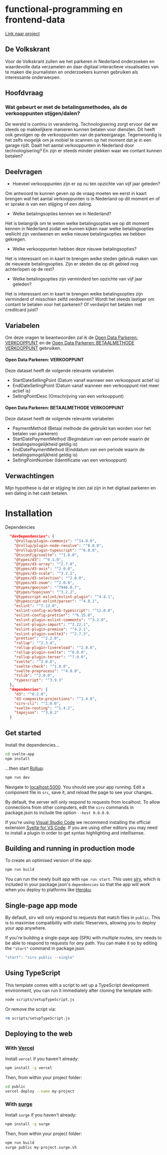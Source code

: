 # functional-programming en frontend-data

[Link naar project](https://goofy-galileo-4aec17.netlify.app/)

## De Volkskrant

Voor de Volkskrant zullen we het parkeren in Nederland onderzoeken en waardevolle data verzamelen en daar digitaal interactieve visualisaties van te maken die journalisten en onderzoekers kunnen gebruiken als interessante onderwerpen.

## Hoofdvraag

### Wat gebeurt er met de betalingsmethodes, als de verkooppunten stijgen/dalen?

De wereld is continu in verandering. Technologisering zorgt ervoor dat we steeds op makkelijkere manieren kunnen betalen voor diensten. Dit heeft ook gevolgen op de verkooppunten van de parkeergarage. Tegenwoordig is het zelfs mogelijk om je mobiel te scannen op het moment dat je in een garage rijdt. Daalt het aantal verkooppunten in Nederland door technologisering? En zijn er steeds minder plekken waar we contant kunnen betalen?

## Deelvragen

-   Hoeveel verkooppunten zijn er op nu ten opzichte van vijf jaar geleden?

Om antwoord te kunnen geven op de vraag moeten we eerst in kaart brengen wat het aantal verkooppunten is in Nederland op dit moment en of er sprake is van een stijging of een daling.

-   Welke betalingsopties kennen we in Nederland?

Het is belangrijk om te weten welke betalingsopties we op dit moment kennen in Nederland zodat we kunnen kijken naar welke betalingsopties wellicht zijn verdwenen en welke nieuwe betalingsopties we hebben gekregen.

-   Welke verkooppunten hebben deze nieuwe betalingsopties?

Het is interessant om in kaart te brengen welke steden gebruik maken van de nieuwste betalingsopties. Zijn er steden die op dit gebied nog achterlopen op de rest?

-   Welke betalingsopties zijn verminderd ten opzichte van vijf jaar geleden?

Het is interessant om in kaart te brengen welke betalingsopties zijn verminderd of misschien zelfd verdwenen? Wordt het steeds lastiger om contant te betalen voor het parkeren? Of verdwijnt het betalen met creditcard juist?

## Variabelen

Om deze vragen te beantwoorden zal ik de [Open Data Parkeren: VERKOOPPUNT](https://opendata.rdw.nl/d/fk68-nf2y/visualization) en de [Open Data Parkeren: BETAALMETHODE VERKOOPPUNT](https://opendata.rdw.nl/d/j96a-7nhx/visualization) gebruiken.

#### Open Data Parkeren: VERKOOPPUNT

Deze dataset heeft de volgende relevante variabelen

-   StartDateSellingPoint (Datum vanaf wanneer een verkooppunt actief is)
-   EndDateSellingPoint (Datum vanaf wanneer een verkooppunt niet meer actief is)
-   SellingPointDesc (Omschrijving van een verkooppunt)

#### Open Data Parkeren: BETAALMETHODE VERKOOPPUNT

Deze dataset heeft de volgende relevante variabelen

-   PaymentMethod (Betaal methode die gebruikt kan worden voor het betalen van parkeren)
-   StartDatePaymentMethod (Begindatum van een periode waarin de betalingsmogelijkheid geldig is)
-   EndDatePaymentMethod (Einddatum van een periode waarin de betalingsmogelijkheid geldig is)
-   SellingPointNumber (Identificatie van een verkooppunt)

## Verwachtingen

Mijn hypothese is dat er stijging te zien zal zijn in het digitaal parkeren en een daling in het cash betalen.

# Installation

Dependencies

```json
  "devDependencies": {
    "@rollup/plugin-commonjs": "^14.0.0",
    "@rollup/plugin-node-resolve": "^8.0.0",
    "@rollup/plugin-typescript": "^6.0.0",
    "@tsconfig/svelte": "^1.0.0",
    "@types/d3": "^6.1.0",
    "@types/d3-array": "^2.7.0",
    "@types/d3-axis": "^2.0.0",
    "@types/d3-scale": "^3.2.1",
    "@types/d3-selection": "^2.0.0",
    "@types/d3-zoom": "^2.0.0",
    "@types/geojson": "^7946.0.7",
    "@types/topojson": "^3.2.2",
    "@typescript-eslint/eslint-plugin": "^4.8.1",
    "@typescript-eslint/parser": "^4.8.1",
    "eslint": "^7.13.0",
    "eslint-config-airbnb-typescript": "^12.0.0",
    "eslint-config-prettier": "^6.15.0",
    "eslint-plugin-eslint-comments": "^3.2.0",
    "eslint-plugin-import": "^2.22.1",
    "eslint-plugin-promise": "^4.2.1",
    "eslint-plugin-svelte3": "^2.7.3",
    "prettier": "^2.2.0",
    "rollup": "^2.3.4",
    "rollup-plugin-livereload": "^2.0.0",
    "rollup-plugin-svelte": "^6.0.0",
    "rollup-plugin-terser": "^7.0.0",
    "svelte": "^3.0.0",
    "svelte-check": "^1.0.0",
    "svelte-preprocess": "^4.0.0",
    "tslib": "^2.0.0",
    "typescript": "^3.9.3"
  },
  "dependencies": {
    "d3": "^6.2.0",
    "d3-composite-projections": "^1.4.0",
    "sirv-cli": "^1.0.0",
    "svelte-routing": "^1.4.2",
    "topojson": "^3.0.2"
  }
```

## Get started

Install the dependencies...

```bash
cd svelte-app
npm install
```

...then start [Rollup](https://rollupjs.org):

```bash
npm run dev
```

Navigate to [localhost:5000](http://localhost:5000). You should see your app running. Edit a component file in `src`, save it, and reload the page to see your changes.

By default, the server will only respond to requests from localhost. To allow connections from other computers, edit the `sirv` commands in package.json to include the option `--host 0.0.0.0`.

If you're using [Visual Studio Code](https://code.visualstudio.com/) we recommend installing the official extension [Svelte for VS Code](https://marketplace.visualstudio.com/items?itemName=svelte.svelte-vscode). If you are using other editors you may need to install a plugin in order to get syntax highlighting and intellisense.

## Building and running in production mode

To create an optimised version of the app:

```bash
npm run build
```

You can run the newly built app with `npm run start`. This uses [sirv](https://github.com/lukeed/sirv), which is included in your package.json's `dependencies` so that the app will work when you deploy to platforms like [Heroku](https://heroku.com).

## Single-page app mode

By default, sirv will only respond to requests that match files in `public`. This is to maximise compatibility with static fileservers, allowing you to deploy your app anywhere.

If you're building a single-page app (SPA) with multiple routes, sirv needs to be able to respond to requests for _any_ path. You can make it so by editing the `"start"` command in package.json:

```js
"start": "sirv public --single"
```

## Using TypeScript

This template comes with a script to set up a TypeScript development environment, you can run it immediately after cloning the template with:

```bash
node scripts/setupTypeScript.js
```

Or remove the script via:

```bash
rm scripts/setupTypeScript.js
```

## Deploying to the web

### With [Vercel](https://vercel.com)

Install `vercel` if you haven't already:

```bash
npm install -g vercel
```

Then, from within your project folder:

```bash
cd public
vercel deploy --name my-project
```

### With [surge](https://surge.sh/)

Install `surge` if you haven't already:

```bash
npm install -g surge
```

Then, from within your project folder:

```bash
npm run build
surge public my-project.surge.sh
```
